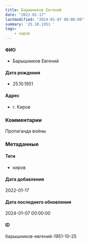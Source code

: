 ```yaml
---
title: Барышников Евгений
date: "2022-01-17"
lastmodified: "2024-01-07 00:00:00"
summary: '25.10.1951 '
tags: 
    - киров
---
```

<!--# pp1-->
<!--## Фигурант-->
<!--### Личные данные-->
#### ФИО
- Барышников Евгений
#### Дата рождения
- 25.10.1951
#### Адрес
- г. Киров
### Комментарии
Пропаганда войны
### Метаданные
#### Теги
- киров
#### Дата добавления
2022-01-17
#### Дата последнего обновления
2024-01-07 00:00:00
#### ID
барышников-евгений-1951-10-25
<!--## END;-->
